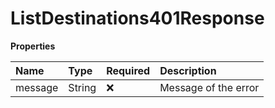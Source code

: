 # ListDestinations401Response

**Properties**

| Name    | Type   | Required | Description          |
| :------ | :----- | :------- | :------------------- |
| message | String | ❌       | Message of the error |

